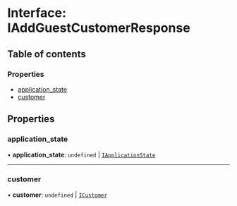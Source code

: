 # Interface: IAddGuestCustomerResponse

## Table of contents

### Properties

- [application\_state](IAddGuestCustomerResponse.md#application_state)
- [customer](IAddGuestCustomerResponse.md#customer)

## Properties

### application\_state

• **application\_state**: `undefined` \| [`IApplicationState`](IApplicationState.md)

___

### customer

• **customer**: `undefined` \| [`ICustomer`](ICustomer.md)
